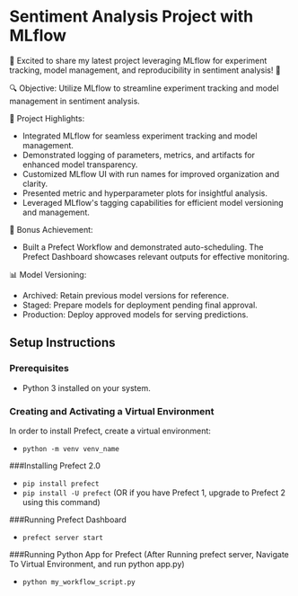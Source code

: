 # Sentiment Analysis Project with MLflow

🚀 Excited to share my latest project leveraging MLflow for experiment tracking, model management, and reproducibility in sentiment analysis! 🌟

🔍 Objective: Utilize MLflow to streamline experiment tracking and model management in sentiment analysis.

🔧 Project Highlights:

- Integrated MLflow for seamless experiment tracking and model management.
- Demonstrated logging of parameters, metrics, and artifacts for enhanced model transparency.
- Customized MLflow UI with run names for improved organization and clarity.
- Presented metric and hyperparameter plots for insightful analysis.
- Leveraged MLflow's tagging capabilities for efficient model versioning and management.

🔧 Bonus Achievement:

- Built a Prefect Workflow and demonstrated auto-scheduling. The Prefect Dashboard showcases relevant outputs for effective monitoring.

📊 Model Versioning:

- Archived: Retain previous model versions for reference.
- Staged: Prepare models for deployment pending final approval.
- Production: Deploy approved models for serving predictions.

## Setup Instructions

### Prerequisites

- Python 3 installed on your system.

### Creating and Activating a Virtual Environment

In order to install Prefect, create a virtual environment:
- `python -m venv venv_name`

###Installing Prefect 2.0
- `pip install prefect`
- `pip install -U prefect` (OR if you have Prefect 1, upgrade to Prefect 2 using this command)

###Running Prefect Dashboard
- `prefect server start`

###Running Python App for Prefect
(After Running prefect server, Navigate To Virtual Environment, and run python app.py)
- `python my_workflow_script.py`
